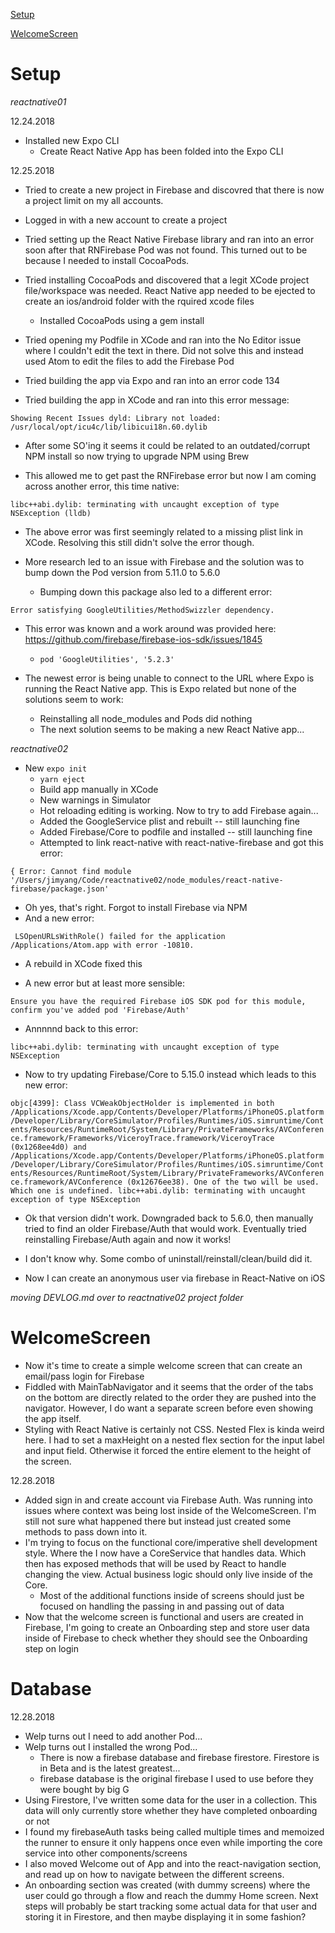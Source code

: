 [Setup](#setup)

[WelcomeScreen](#welcomeScreen)
# Setup

  *reactnative01*

  12.24.2018
  - Installed new Expo CLI
    - Create React Native App has been folded into the Expo CLI

  12.25.2018
  - Tried to create a new project in Firebase and discovred that there is now a project limit on my all accounts.
   - Logged in with a new account to create a project

  - Tried setting up the React Native Firebase library and ran into an error soon after that RNFirebase Pod was not found. This turned out to be because I needed to install CocoaPods.
  - Tried installing CocoaPods and discovered that a legit XCode project file/workspace was needed.
    React Native app needed to be ejected to create an ios/android folder with the rquired xcode files
    - Installed CocoaPods using a gem install

  - Tried opening my Podfile in XCode and ran into the No Editor issue where I couldn't edit the text in there. Did not solve this and instead used Atom to edit the files to add the Firebase Pod

  - Tried building the app via Expo and ran into an error code 134
  - Tried building the app in XCode and ran into this error message:

  `Showing Recent Issues
  dyld: Library not loaded: /usr/local/opt/icu4c/lib/libicui18n.60.dylib`

  - After some SO'ing it seems it could be related to an outdated/corrupt NPM install so now trying to upgrade NPM using Brew

  - This allowed me to get past the RNFirebase error but now I am coming across another error, this time native:

  `libc++abi.dylib: terminating with uncaught exception of type NSException
  (lldb) `

  - The above error was first seemingly related to a missing plist link in XCode. Resolving this still didn't solve the error though.

  - More research led to an issue with Firebase and the solution was to bump down the Pod version from 5.11.0 to 5.6.0
    - Bumping down this package also led to a different error:

  `Error satisfying GoogleUtilities/MethodSwizzler dependency.`

  - This error was known and a work around was provided here: https://github.com/firebase/firebase-ios-sdk/issues/1845
    - `pod 'GoogleUtilities', '5.2.3'`

  - The newest error is being unable to connect to the URL where Expo is running the React Native app. This is Expo related but none of the solutions seem to work:
    - Reinstalling all node_modules and Pods did nothing
    - The next solution seems to be making a new React Native app...

  *reactnative02*

  - New `expo init`
    - `yarn eject`
    - Build app manually in XCode
    - New warnings in Simulator
    - Hot reloading editing is working. Now to try to add Firebase again...
    - Added the GoogleService plist and rebuilt -- still launching fine
    - Added Firebase/Core to podfile and installed -- still launching fine
    - Attempted to link react-native with react-native-firebase and got this error:

  `{ Error: Cannot find module '/Users/jimyang/Code/reactnative02/node_modules/react-native-firebase/package.json'`

  - Oh yes, that's right. Forgot to install Firebase via NPM
  - And a new error:

  ` LSOpenURLsWithRole() failed for the application /Applications/Atom.app with error -10810.`

  - A rebuild in XCode fixed this

  - A new error but at least more sensible:

  `Ensure you have the required Firebase iOS SDK pod for this module, confirm you've added pod 'Firebase/Auth'`

  - Annnnnd back to this error:

  `libc++abi.dylib: terminating with uncaught exception of type NSException`

  - Now to try updating Firebase/Core to 5.15.0 instead which leads to this new error:

  `objc[4399]: Class VCWeakObjectHolder is implemented in both /Applications/Xcode.app/Contents/Developer/Platforms/iPhoneOS.platform/Developer/Library/CoreSimulator/Profiles/Runtimes/iOS.simruntime/Contents/Resources/RuntimeRoot/System/Library/PrivateFrameworks/AVConference.framework/Frameworks/ViceroyTrace.framework/ViceroyTrace (0x1268ee4d0) and /Applications/Xcode.app/Contents/Developer/Platforms/iPhoneOS.platform/Developer/Library/CoreSimulator/Profiles/Runtimes/iOS.simruntime/Contents/Resources/RuntimeRoot/System/Library/PrivateFrameworks/AVConference.framework/AVConference (0x12676ee38). One of the two will be used. Which one is undefined.
  libc++abi.dylib: terminating with uncaught exception of type NSException`

  - Ok that version didn't work. Downgraded back to 5.6.0, then manually tried to find an older Firebase/Auth that would work. Eventually tried reinstalling Firebase/Auth again and now it works!

  - I don't know why. Some combo of uninstall/reinstall/clean/build did it.

  - Now I can create an anonymous user via firebase in React-Native on iOS

  *moving DEVLOG.md over to reactnative02 project folder*

# WelcomeScreen

  - Now it's time to create a simple welcome screen that can create an email/pass login for Firebase
  - Fiddled with MainTabNavigator and it seems that the order of the tabs on the bottom are directly related to the order they are pushed into the navigator. However, I do want a separate screen before even showing the app itself.
  - Styling with React Native is certainly not CSS. Nested Flex is kinda weird here. I had to set a maxHeight on a nested flex section for the input label and input field. Otherwise it forced the entire element to the height of the screen.

  12.28.2018
  - Added sign in and create account via Firebase Auth. Was running into issues where context was being lost inside of the WelcomeScreen. I'm still not sure what happened there but instead just created some methods to pass down into it.
  - I'm trying to focus on the functional core/imperative shell development style. Where the I now have a CoreService that handles data. Which then has exposed methods that will be used by React to handle changing the view. Actual business logic should only live inside of the Core.
    - Most of the additional functions inside of screens should just be focused on handling the passing in and passing out of data
  - Now that the welcome screen is functional and users are created in Firebase, I'm going to create an Onboarding step and store user data inside of Firebase to check whether they should see the Onboarding step on login

# Database

  12.28.2018
  - Welp turns out I need to add another Pod...
  - Welp turns out I installed the wrong Pod...
    - There is now a firebase database and firebase firestore. Firestore is in Beta and is the latest greatest...
    - firebase database is the original firebase I used to use before they were bought by big G
  - Using Firestore, I've written some data for the user in a collection. This data will only currently store whether they have completed onboarding or not
  - I found my firebaseAuth tasks being called multiple times and memoized the runner to ensure it only happens once even while importing the core service into other components/screens
  - I also moved Welcome out of App and into the react-navigation section, and read up on how to navigate between the different screens.
  - An onboarding section was created (with dummy screens) where the user could go through a flow and reach the dummy Home screen. Next steps will probably be start tracking some actual data for that user and storing it in Firestore, and then maybe displaying it in some fashion?
